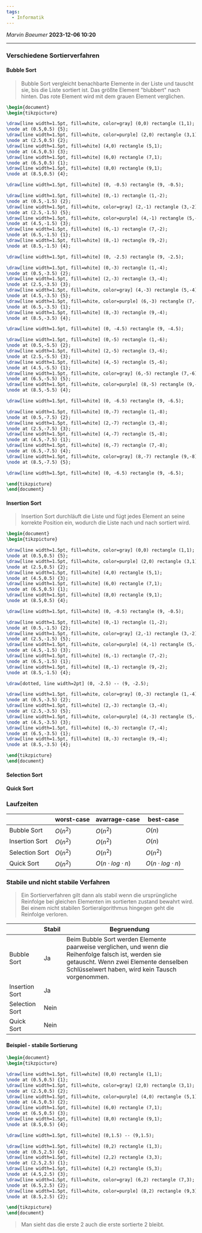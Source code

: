```yaml
---
tags:
  - Informatik
---
```

*Marvin Baeumer* **2023-12-06 10:20**

---
### Verschiedene Sortierverfahren
#### Bubble Sort
> Bubble Sort vergleicht benachbarte Elemente in der Liste und tauscht sie, bis die Liste sortiert ist. Das größte Element "blubbert" nach hinten. Das rote Element wird mit dem grauen Element verglichen.

```tikz 
\begin{document} 
\begin{tikzpicture} 

\draw[line width=1.5pt, fill=white, color=gray] (0,0) rectangle (1,1);
\node at (0.5,0.5) {5};
\draw[line width=1.5pt, fill=white, color=purple] (2,0) rectangle (3,1);
\node at (2.5,0.5) {2};
\draw[line width=1.5pt, fill=white] (4,0) rectangle (5,1);
\node at (4.5,0.5) {3};
\draw[line width=1.5pt, fill=white] (6,0) rectangle (7,1);
\node at (6.5,0.5) {1};
\draw[line width=1.5pt, fill=white] (8,0) rectangle (9,1);
\node at (8.5,0.5) {4};

\draw[line width=1.5pt, fill=white] (0, -0.5) rectangle (9, -0.5);

\draw[line width=1.5pt, fill=white] (0,-1) rectangle (1,-2);
\node at (0.5,-1.5) {2};
\draw[line width=1.5pt, fill=white, color=gray] (2,-1) rectangle (3,-2);
\node at (2.5,-1.5) {5};
\draw[line width=1.5pt, fill=white, color=purple] (4,-1) rectangle (5,-2);
\node at (4.5,-1.5) {3};
\draw[line width=1.5pt, fill=white] (6,-1) rectangle (7,-2);
\node at (6.5,-1.5) {1};
\draw[line width=1.5pt, fill=white] (8,-1) rectangle (9,-2);
\node at (8.5,-1.5) {4};

\draw[line width=1.5pt, fill=white] (0, -2.5) rectangle (9, -2.5);

\draw[line width=1.5pt, fill=white] (0,-3) rectangle (1,-4);
\node at (0.5,-3.5) {2};
\draw[line width=1.5pt, fill=white] (2,-3) rectangle (3,-4);
\node at (2.5,-3.5) {3};
\draw[line width=1.5pt, fill=white, color=gray] (4,-3) rectangle (5,-4);
\node at (4.5,-3.5) {5};
\draw[line width=1.5pt, fill=white, color=purple] (6,-3) rectangle (7,-4);
\node at (6.5,-3.5) {1};
\draw[line width=1.5pt, fill=white] (8,-3) rectangle (9,-4);
\node at (8.5,-3.5) {4};

\draw[line width=1.5pt, fill=white] (0, -4.5) rectangle (9, -4.5);

\draw[line width=1.5pt, fill=white] (0,-5) rectangle (1,-6);
\node at (0.5,-5.5) {2};
\draw[line width=1.5pt, fill=white] (2,-5) rectangle (3,-6);
\node at (2.5,-5.5) {3};
\draw[line width=1.5pt, fill=white] (4,-5) rectangle (5,-6);
\node at (4.5,-5.5) {1};
\draw[line width=1.5pt, fill=white, color=gray] (6,-5) rectangle (7,-6);
\node at (6.5,-5.5) {5};
\draw[line width=1.5pt, fill=white, color=purple] (8,-5) rectangle (9,-6);
\node at (8.5,-5.5) {4};

\draw[line width=1.5pt, fill=white] (0, -6.5) rectangle (9, -6.5);

\draw[line width=1.5pt, fill=white] (0,-7) rectangle (1,-8);
\node at (0.5,-7.5) {2};
\draw[line width=1.5pt, fill=white] (2,-7) rectangle (3,-8);
\node at (2.5,-7.5) {3};
\draw[line width=1.5pt, fill=white] (4,-7) rectangle (5,-8);
\node at (4.5,-7.5) {1};
\draw[line width=1.5pt, fill=white] (6,-7) rectangle (7,-8);
\node at (6.5,-7.5) {4};
\draw[line width=1.5pt, fill=white, color=gray] (8,-7) rectangle (9,-8);
\node at (8.5,-7.5) {5};

\draw[line width=1.5pt, fill=white] (0, -6.5) rectangle (9, -6.5);

\end{tikzpicture} 
\end{document} 
``` 
#### Insertion Sort
> Insertion Sort durchläuft die Liste und fügt jedes Element an seine korrekte Position ein, wodurch die Liste nach und nach sortiert wird.

```tikz 
\begin{document} 
\begin{tikzpicture} 

\draw[line width=1.5pt, fill=white, color=gray] (0,0) rectangle (1,1);
\node at (0.5,0.5) {5};
\draw[line width=1.5pt, fill=white, color=purple] (2,0) rectangle (3,1);
\node at (2.5,0.5) {2};
\draw[line width=1.5pt, fill=white] (4,0) rectangle (5,1);
\node at (4.5,0.5) {3};
\draw[line width=1.5pt, fill=white] (6,0) rectangle (7,1);
\node at (6.5,0.5) {1};
\draw[line width=1.5pt, fill=white] (8,0) rectangle (9,1);
\node at (8.5,0.5) {4};

\draw[line width=1.5pt, fill=white] (0, -0.5) rectangle (9, -0.5);

\draw[line width=1.5pt, fill=white] (0,-1) rectangle (1,-2);
\node at (0.5,-1.5) {2};
\draw[line width=1.5pt, fill=white, color=gray] (2,-1) rectangle (3,-2);
\node at (2.5,-1.5) {5};
\draw[line width=1.5pt, fill=white, color=purple] (4,-1) rectangle (5,-2);
\node at (4.5,-1.5) {3};
\draw[line width=1.5pt, fill=white] (6,-1) rectangle (7,-2);
\node at (6.5,-1.5) {1};
\draw[line width=1.5pt, fill=white] (8,-1) rectangle (9,-2);
\node at (8.5,-1.5) {4};

\draw[dotted, line width=2pt] (0, -2.5) -- (9, -2.5);

\draw[line width=1.5pt, fill=white, color=gray] (0,-3) rectangle (1,-4);
\node at (0.5,-3.5) {2};
\draw[line width=1.5pt, fill=white] (2,-3) rectangle (3,-4);
\node at (2.5,-3.5) {5};
\draw[line width=1.5pt, fill=white, color=purple] (4,-3) rectangle (5,-4);
\node at (4.5,-3.5) {3};
\draw[line width=1.5pt, fill=white] (6,-3) rectangle (7,-4);
\node at (6.5,-3.5) {1};
\draw[line width=1.5pt, fill=white] (8,-3) rectangle (9,-4);
\node at (8.5,-3.5) {4};

\end{tikzpicture} 
\end{document} 
``` 
#### Selection Sort
#### Quick Sort
### Laufzeiten
|                | worst-case | avarrage-case | best-case |
| -------------- | ---------- | ------------- | --------- |
| Bubble Sort    | $O(n^2)$           | $O(n^2)$              | $O(n)$          |
| Insertion Sort | $O(n^2)$           | $O(n^2)$              | $O(n)$          |
| Selection Sort | $O(n^2)$           | $O(n^2)$              | $O(n^2)$          |
| Quick Sort               | $O(n^2)$           | $O(n \cdot log \cdot n)$              | $O(n \cdot log \cdot n)$          |
### Stabile und nicht stabile Verfahren
> Ein Sortierverfahren gilt dann als stabil wenn die ursprüngliche Reinfolge bei gleichen Elementen im sortierten zustand bewahrt wird. Bei einem nicht stabilen Sortieralgorithmus hingegen geht die Reinfolge verloren. 

|  | Stabil | Begruendung |
| ---- | ---- | ---- |
| Bubble Sort | Ja | Beim Bubble Sort werden Elemente paarweise verglichen, und wenn die Reihenfolge falsch ist, werden sie getauscht. Wenn zwei Elemente denselben Schlüsselwert haben, wird kein Tausch vorgenommen. |
| Insertion Sort | Ja |  |
| Selection Sort | Nein |  |
| Quick Sort | Nein |  |
#### Beispiel - stabile Sortierung
```tikz 
\begin{document} 
\begin{tikzpicture} 

\draw[line width=1.5pt, fill=white] (0,0) rectangle (1,1);
\node at (0.5,0.5) {1};
\draw[line width=1.5pt, fill=white, color=gray] (2,0) rectangle (3,1);
\node at (2.5,0.5) {2};
\draw[line width=1.5pt, fill=white, color=purple] (4,0) rectangle (5,1);
\node at (4.5,0.5) {2};
\draw[line width=1.5pt, fill=white] (6,0) rectangle (7,1);
\node at (6.5,0.5) {3};
\draw[line width=1.5pt, fill=white] (8,0) rectangle (9,1);
\node at (8.5,0.5) {4};

\draw[line width=1.5pt, fill=white] (0,1.5) -- (9,1.5);

\draw[line width=1.5pt, fill=white] (0,2) rectangle (1,3);
\node at (0.5,2.5) {4};
\draw[line width=1.5pt, fill=white] (2,2) rectangle (3,3);
\node at (2.5,2.5) {1};
\draw[line width=1.5pt, fill=white] (4,2) rectangle (5,3);
\node at (4.5,2.5) {3};
\draw[line width=1.5pt, fill=white, color=gray] (6,2) rectangle (7,3);
\node at (6.5,2.5) {2};
\draw[line width=1.5pt, fill=white, color=purple] (8,2) rectangle (9,3);
\node at (8.5,2.5) {2};

\end{tikzpicture} 
\end{document} 
```
> Man sieht das die erste $2$ auch die erste sortierte $2$ bleibt.